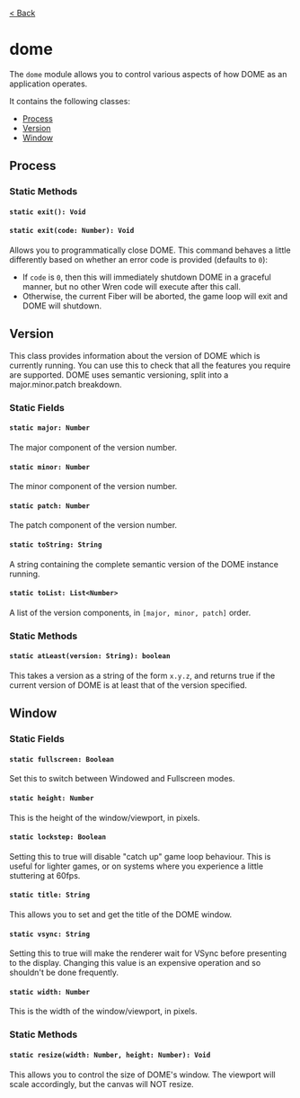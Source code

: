 [< Back](.)

# dome

The `dome` module allows you to control various aspects of how DOME as an application operates.

It contains the following classes:

- [Process](#process)
- [Version](#version)
- [Window](#window)

## Process

### Static Methods

#### `static exit(): Void`

#### `static exit(code: Number): Void`

Allows you to programmatically close DOME. This command behaves a little differently based on whether an error code is provided (defaults to `0`):

- If `code` is `0`, then this will immediately shutdown DOME in a graceful manner, but no other Wren code will execute after this call.
- Otherwise, the current Fiber will be aborted, the game loop will exit and DOME will shutdown.

## Version
This class provides information about the version of DOME which is currently running. You can use this to check that all the features you require are supported.
DOME uses semantic versioning, split into a major.minor.patch breakdown.

### Static Fields
#### `static major: Number`
The major component of the version number.
#### `static minor: Number`
The minor component of the version number.
#### `static patch: Number`
The patch component of the version number.
#### `static toString: String`
A string containing the complete semantic version of the DOME instance running.

#### `static toList: List<Number>`
A list of the version components, in `[major, minor, patch]` order.

### Static Methods
#### `static atLeast(version: String): boolean`
This takes a version as a string of the form `x.y.z`, and returns true if the current version of DOME is at least that of the version specified.


## Window

### Static Fields

#### `static fullscreen: Boolean`

Set this to switch between Windowed and Fullscreen modes.

#### `static height: Number`

This is the height of the window/viewport, in pixels.

#### `static lockstep: Boolean`

Setting this to true will disable "catch up" game loop behaviour. This is useful for lighter games, or on systems where you experience a little stuttering at 60fps.

#### `static title: String`

This allows you to set and get the title of the DOME window.

#### `static vsync: String`

Setting this to true will make the renderer wait for VSync before presenting to the display. Changing this value is an expensive operation and so shouldn't be done frequently.

#### `static width: Number`

This is the width of the window/viewport, in pixels.

### Static Methods

#### `static resize(width: Number, height: Number): Void`

This allows you to control the size of DOME's window. The viewport will scale accordingly, but the canvas will NOT resize.
